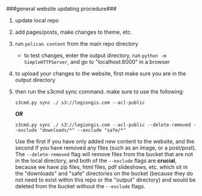 ###general website updating procedure###

1.  update local repo

2.  add pages/posts, make changes to theme, etc.

3.  run `pelican content` from the main repo directory

    +  to test changes, enter the output directory, run `python -m SimpleHTTPServer`, and go to "localhost:8000" in a browser
    
4.  to upload your changes to the website, first make sure you are in the output directory

5.  then run the s3cmd sync command. make sure to use the following:

        s3cmd.py sync ./ s3://legiongis.com --acl-public
    
    _**OR**_
    
        s3cmd.py sync ./ s3://legiongis.com --acl-public --delete-removed --exclude "downloads/*" --exclude "safe/*"

    Use the first if you have only added new content to the website, and the second if you have removed any files (such as an image, or a post/post). The `--delete-removed` flag will remove files from the bucket that are not in the local directory, and both of the `--exclude` flags are **crucial**, because we have zip files, html files, pdf slideshows, etc. which sit in the "downloads" and "safe" directories on the bucket (because they do not need to exist within this repo or the "output" directory) and would be deleted from the bucket without the `--exclude` flags.